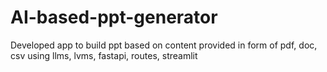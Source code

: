 # AI-based-ppt-generator
Developed app to build ppt based on content provided in form of pdf, doc, csv using llms, lvms, fastapi, routes, streamlit
